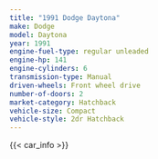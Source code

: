 ```yaml
---
title: "1991 Dodge Daytona"
make: Dodge
model: Daytona
year: 1991
engine-fuel-type: regular unleaded
engine-hp: 141
engine-cylinders: 6
transmission-type: Manual
driven-wheels: Front wheel drive
number-of-doors: 2
market-category: Hatchback
vehicle-size: Compact
vehicle-style: 2dr Hatchback
---
```


{{< car_info >}}
